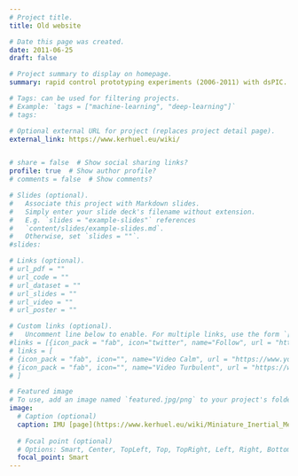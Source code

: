 ```yaml
---
# Project title.
title: Old website

# Date this page was created.
date: 2011-06-25
draft: false

# Project summary to display on homepage.
summary: rapid control prototyping experiments (2006-2011) with dsPIC. Former blockset, website and forum.

# Tags: can be used for filtering projects.
# Example: `tags = ["machine-learning", "deep-learning"]`
# tags:

# Optional external URL for project (replaces project detail page).
external_link: https://www.kerhuel.eu/wiki/


# share = false  # Show social sharing links?
profile: true  # Show author profile?
# comments = false  # Show comments?

# Slides (optional).
#   Associate this project with Markdown slides.
#   Simply enter your slide deck's filename without extension.
#   E.g. `slides = "example-slides"` references 
#   `content/slides/example-slides.md`.
#   Otherwise, set `slides = ""`.
#slides:

# Links (optional).
# url_pdf = ""
# url_code = ""
# url_dataset = ""
# url_slides = ""
# url_video = ""
# url_poster = ""

# Custom links (optional).
#   Uncomment line below to enable. For multiple links, use the form `[{...}, {...}, {...}]`.
#links = [{icon_pack = "fab", icon="twitter", name="Follow", url = "https://twitter.com/georgecushen"}]
# links = [
# {icon_pack = "fab", icon="", name="Video Calm", url = "https://www.youtube.com/playlist?list=PLaljXZFYAWTM5xUd5nM3107M2cDsQRFC0"},
# {icon_pack = "fab", icon="", name="Video Turbulent", url = "https://www.youtube.com/playlist?list=PLaljXZFYAWTPAKykfQDyIEClrdDMl0NDy"}
# ]

# Featured image
# To use, add an image named `featured.jpg/png` to your project's folder. 
image:
  # Caption (optional)
  caption: IMU [page](https://www.kerhuel.eu/wiki/Miniature_Inertial_Measurement_Unit_-_IMU/)
  
  # Focal point (optional)
  # Options: Smart, Center, TopLeft, Top, TopRight, Left, Right, BottomLeft, Bottom, BottomRight
  focal_point: Smart
---
```


<!-- Enable Photo Swipe + gallery features -->
<!-- {{< load-photoswipe >}} -->
